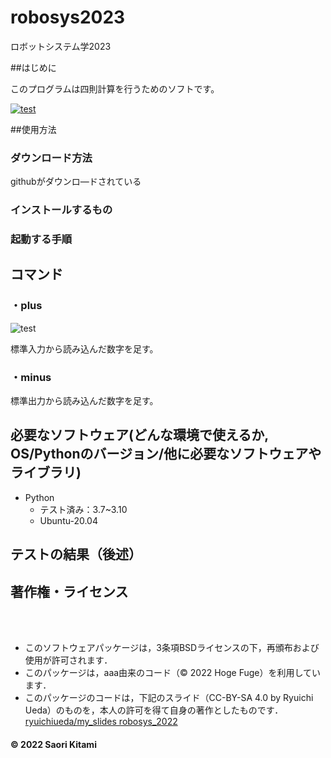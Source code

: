# robosys2023
ロボットシステム学2023

##はじめに

このプログラムは四則計算を行うためのソフトです。

[![test](https://github.com/minamimi13/robosys2023/actions/workflows/test_plus.yml/badge.svg)](https://github.com/minamimi13/robosys2023/actions/workflows/test_plus.yml)


##使用方法

### ダウンロード方法
githubがダウンロ―ドされている

### インストールするもの

### 起動する手順


## コマンド
### ・plus
![test](https://github.com/minamimi13/robosys2023/actions/workflows/test_plus.yml/badge.svg)

標準入力から読み込んだ数字を足す。

### ・minus

標準出力から読み込んだ数字を足す。

## 必要なソフトウェア(どんな環境で使えるか, OS/Pythonのバージョン/他に必要なソフトウェアやライブラリ)
* Python
  * テスト済み：3.7~3.10
  * Ubuntu-20.04
## テストの結果（後述）


## 著作権・ライセンス

<br><br>
* このソフトウェアパッケージは，3条項BSDライセンスの下，再頒布および使用が許可されます．
* このパッケージは，aaa由来のコード（© 2022 Hoge Fuge）を利用しています．
* このパッケージのコードは，下記のスライド（CC-BY-SA 4.0 by Ryuichi Ueda）のものを，本人の許可を得て自身の著作としたものです．[ryuichiueda/my_slides robosys_2022](https://github.com/ryuichiueda/my_slides/tree/master/robosys_2022)
#### © 2022 Saori Kitami
